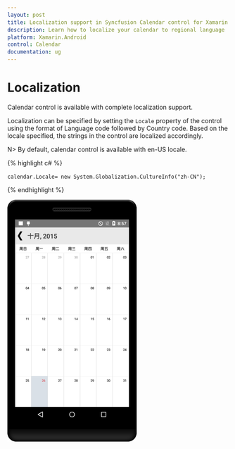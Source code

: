 ```yaml
---
layout: post
title: Localization support in Syncfusion Calendar control for Xamarin.Android
description: Learn how to localize your calendar to regional language
platform: Xamarin.Android
control: Calendar
documentation: ug
---
```


# Localization

Calendar control is available with complete localization support.
 
Localization can be specified by setting the `Locale` property of the control using the format of Language code followed by Country code. Based on the locale specified, the strings in the control are localized accordingly.
 
N> By default, calendar control is available with en-US locale. 

{% highlight c# %}

	calendar.Locale= new System.Globalization.CultureInfo("zh-CN");

{% endhighlight %}

![](images/localisation.png)                                        

